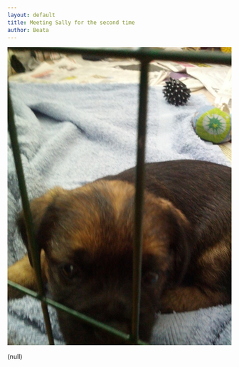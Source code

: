 ```yaml
---
layout: default
title: Meeting Sally for the second time
author: Beata
---
```


![Picture](/images/2012-05-29-Meeting-Sally-for-the-second-time.jpg)

(null)

